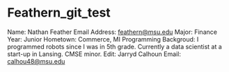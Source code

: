 # Feathern_git_test

Name: Nathan Feather
Email Address: feathern@msu.edu
Major: Finance
Year: Junior
Hometown: Commerce, MI
Programming Backgroud: I programmed robots since I was in 5th grade. Currently a data scientist at a start-up in Lansing. CMSE minor.
Edit: Jarryd Calhoun
Email: calhou48@msu.edu
